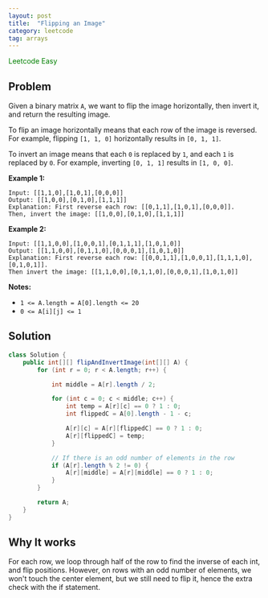 ```yaml
---
layout: post
title:  "Flipping an Image"
category: leetcode
tag: arrays
---
```


<span style="color:green;">Leetcode Easy</span>

## Problem

Given a binary matrix `A`, we want to flip the image horizontally, then invert it, and return the resulting image.

To flip an image horizontally means that each row of the image is reversed.  For example, flipping `[1, 1, 0]` horizontally results in `[0, 1, 1]`.

To invert an image means that each `0` is replaced by `1`, and each `1` is replaced by `0`. For example, inverting `[0, 1, 1]` results in `[1, 0, 0]`.

**Example 1:**

```
Input: [[1,1,0],[1,0,1],[0,0,0]]
Output: [[1,0,0],[0,1,0],[1,1,1]]
Explanation: First reverse each row: [[0,1,1],[1,0,1],[0,0,0]].
Then, invert the image: [[1,0,0],[0,1,0],[1,1,1]]
```

**Example 2:**

```
Input: [[1,1,0,0],[1,0,0,1],[0,1,1,1],[1,0,1,0]]
Output: [[1,1,0,0],[0,1,1,0],[0,0,0,1],[1,0,1,0]]
Explanation: First reverse each row: [[0,0,1,1],[1,0,0,1],[1,1,1,0],[0,1,0,1]].
Then invert the image: [[1,1,0,0],[0,1,1,0],[0,0,0,1],[1,0,1,0]]
```

**Notes:**

- `1 <= A.length = A[0].length <= 20`
- `0 <= A[i][j] <= 1`



## Solution

```java
class Solution {
    public int[][] flipAndInvertImage(int[][] A) {
        for (int r = 0; r < A.length; r++) {

            int middle = A[r].length / 2;

            for (int c = 0; c < middle; c++) {
                int temp = A[r][c] == 0 ? 1 : 0;
                int flippedC = A[0].length - 1 - c;

                A[r][c] = A[r][flippedC] == 0 ? 1 : 0;
                A[r][flippedC] = temp;
            }

            // If there is an odd number of elements in the row
            if (A[r].length % 2 != 0) {
                A[r][middle] = A[r][middle] == 0 ? 1 : 0;
            }
        }

        return A;
    }
}
```

## Why It works

For each row, we loop through half of the row to find the inverse of each int, and flip positions. However, on rows with an odd number of elements, we won't touch the center element, but we still need to flip it, hence the extra check with the if statement.
